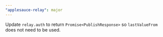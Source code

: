 ```yaml
---
"applesauce-relay": major
---
```


Update `relay.auth` to return `Promise<PublishResponse>` so `lastValueFrom` does not need to be used.
